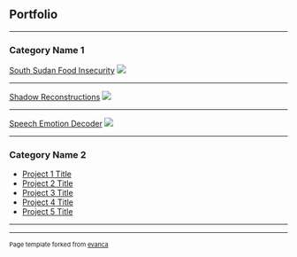 ## Portfolio

---

### Category Name 1 

[South Sudan Food Insecurity](/sample_page)
<img src="images/dummy_thumbnail.jpg?raw=true"/>

---
[Shadow Reconstructions](/pdf/BEP__Shadow_Reconstruction_Attack_PT_Final.pdf)
<img src="images/dummy_thumbnail.jpg?raw=true"/>

---
[Speech Emotion Decoder](http://example.com/)
<img src="images/dummy_thumbnail.jpg?raw=true"/>

---

### Category Name 2

- [Project 1 Title](http://example.com/)
- [Project 2 Title](http://example.com/)
- [Project 3 Title](http://example.com/)
- [Project 4 Title](http://example.com/)
- [Project 5 Title](http://example.com/)

---




---
<p style="font-size:11px">Page template forked from <a href="https://github.com/evanca/quick-portfolio">evanca</a></p>
<!-- Remove above link if you don't want to attibute -->
